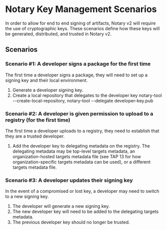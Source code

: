 # Notary Key Management Scenarios
In order to allow for end to end signing of artifacts, Notary v2 will require the use of cryptographic keys. These scenarios define how these keys will be generated, distributed, and trusted in Notary v2.

## Scenarios

### Scenario #1: A developer signs a package for the first time
The first time a developer signs a package, they will need to set up a signing key and their local environment.
  1. Generate a developer signing key.
  1. Create a local repository that delegates to the developer key notary-tool --create-local-repository, notary-tool --delegate developer-key.pub

### Scenario #2: A developer is given permission to upload to a registry (for the first time)
The first time a developer uploads to a registry, they need to establish that they are a trusted developer.
  1. Add the developer key to delegating metadata on the registry. The delegating metadata may be top-level targets metadata, an organization-hosted targets metadata file (see TAP 13 for how organization-specific targets metadata can be used), or a different targets metadata file.

### Scenario #3: A developer updates their signing key
In the event of a compromised or lost key, a developer may need to switch to a new signing key.
  1. The developer will generate a new signing key.
  1. The new developer key will need to be added to the delegating targets metadata.
  1. The previous developer key should no longer be trusted.
